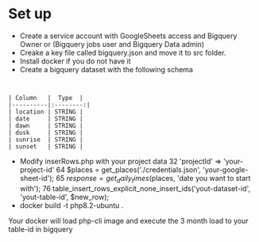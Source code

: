 # Set up

- Create a service account with GoogleSheets access and Bigquery Owner or (Bigquery jobs user and Bigquery Data admin)
- Creake a key file called bigquery.json and move it to src folder.
- Install docker if you do not have it
- Create a bigquery dataset with the following schema

```
          
      
| Column   |  Type  |
|----------|:--------:|
| location | STRING | 
| date     | STRING | 
| dawn     | STRING | 
| dusk     | STRING |   
| sunrise  | STRING |  
| sunset   | STRING | 

```

- Modify inserRows.php with your project data
  32 'projectId' => 'your-project-id'
  64 $places = get_places('./credentials.json', 'your-google-sheet-id');
  65 $response = get_daily_times($places, 'date you want to start with');
  76 table_insert_rows_explicit_none_insert_ids('yout-dataset-id', 'yout-table-id', $new_row);
- docker build -t php8.2-ubuntu .

Your docker will load php-cli image and execute the 3 month load to your table-id in bigquery
